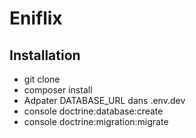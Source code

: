 # Eniflix

## Installation

+ git clone
+ composer install
+ Adpater DATABASE_URL dans .env.dev
+ console doctrine:database:create
+ console doctrine:migration:migrate